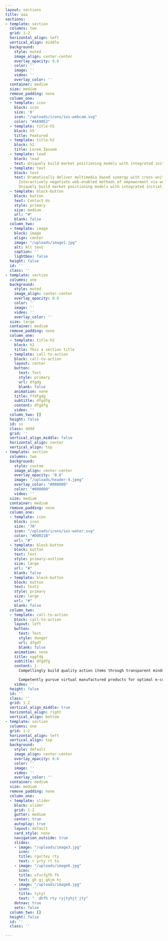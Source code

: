 ```yaml
---
layout: sections
title: aaa
sections:
- template: section
  columns: two
  grid: 1-2
  horizontal_align: left
  vertical_align: middle
  background:
    style: muted
    image_align: center-center
    overlay_opacity: 0.6
    color: ''
    image: ''
    video: ''
    overlay_color: ''
  container: medium
  size: medium
  remove_padding: none
  column_one:
  - template: icon
    block: icon
    size: '0'
    icon: "/uploads/icons/ios-webcam.svg"
    color: "#4A90E2"
  - template: title-h5
    block: h5
    title: Featured
  - template: title-h2
    block: h2
    title: Lorem Ipsoom
  - template: lead
    block: lead
    text: Uniquely build market positioning models with integrated initiatives
  - template: text
    block: text
    text: Dramatically deliver multimedia based synergy with cross-unit materials.
      Interactively negotiate web-enabled methods of empowerment via web-enabled relationships.
      Uniquely build market positioning models with integrated initiatives.
  - template: block-button
    block: button
    text: Contact Us
    style: primary
    size: medium
    url: "#"
    blank: false
  column_two:
  - template: image
    block: image
    align: center
    image: "/uploads/image1.jpg"
    alt: Alt text
    caption: ''
    lightbox: false
  height: false
  id: ''
  class: ''
- template: section
  columns: one
  background:
    style: muted
    image_align: center-center
    overlay_opacity: 0.6
    color: ''
    image: ''
    video: ''
    overlay_color: ''
  size: large
  container: medium
  remove_padding: none
  column_one:
  - template: title-h2
    block: h2
    title: This a section title
  - template: call-to-action
    block: call-to-action
    layout: center
    button:
      text: Text
      style: primary
      url: dfgdg
      blank: false
    animation: none
    title: ffdfgdg
    subtitle: dfgdfg
    content: dfgdfg
    video: ''
  column_two: []
  height: false
  id: ss
  class: dddd
  grid: ''
  vertical_align_middle: false
  horizontal_align: center
  vertical_align: top
- template: section
  columns: two
  background:
    style: custom
    image_align: center-center
    overlay_opacity: '0.8'
    image: "/uploads/header-9.jpeg"
    overlay_color: "#000000"
    color: "#000000"
    video: ''
  size: medium
  container: medium
  remove_padding: none
  column_one:
  - template: icon
    block: icon
    size: '70'
    icon: "/uploads/icons/ios-water.svg"
    color: "#D0021B"
    url: "#"
  - template: block-button
    block: button
    text: Text
    style: primary-outline
    size: large
    url: "#"
    blank: false
  - template: block-button
    block: button
    text: Text2
    style: primary
    size: large
    url: "#"
    blank: false
  column_two:
  - template: call-to-action
    block: call-to-action
    layout: left
    button:
      text: Text
      style: danger
      url: dfgdf
      blank: false
    animation: none
    title: xggfdg
    subtitle: dfgdfg
    content: |-
      Compellingly build quality action items through transparent mindshare. Phosfluorescently implement e-business innovation via multidisciplinary total linkage. Credibly underwhelm highly efficient innovation through collaborative mindshare. Compellingly disintermediate leveraged e-tailers for next-generation vortals. Synergistically re-engineer economically sound results for scalable leadership.

      Competently pursue virtual manufactured products for optimal e-commerce. Competently network excellent data before focused niche markets. Competently revolutionize long-term high-impact e-business whereas resource maximizing action items. Conveniently re-engineer tactical value before holistic innovation. Appropriately transition end-to-end infomediaries with proactive leadership skills.
    video: ''
  height: false
  id: ''
  class: ''
  grid: 1-2
  vertical_align_middle: true
  horizontal_align: right
  vertical_align: bottom
- template: section
  columns: one
  grid: 1-2
  horizontal_align: left
  vertical_align: top
  background:
    style: default
    image_align: center-center
    overlay_opacity: 0.6
    color: ''
    image: ''
    video: ''
    overlay_color: ''
  container: medium
  size: medium
  remove_padding: none
  column_one:
  - template: slider
    block: slider
    grid: 1-2
    gutter: medium
    center: true
    autoplay: true
    layout: default
    card_style: none
    navigation_outside: true
    slides:
    - image: "/uploads/image3.jpg"
      icon: ''
      title: rgvrtey rty
      text: r yrty rt tu
    - image: "/uploads/image6.jpg"
      icon: ''
      title: xfvcfgfh fh
      text: gh gj ghjm hj
    - image: "/uploads/image8.jpg"
      icon: ''
      title: tytyt
      text: "  dhfh rty ryjtyhjt jty"
    dotnav: true
    sets: false
  column_two: []
  height: false
  id: ''
  class: ''

---
```

